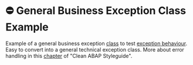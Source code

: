 # :no_entry: General Business Exception Class Example

Example of a general business exception [class](/src/zmke_cx_business_error.clas.abap) to test [exception behaviour](/src/zmke_cl_exceptions_playground.clas.abap). Easy to convert into a general technical exception class. More about error handling in this [chapter](https://github.com/SAP/styleguides/blob/main/clean-abap/CleanABAP.md#error-handling) of "Clean ABAP Styleguide".
